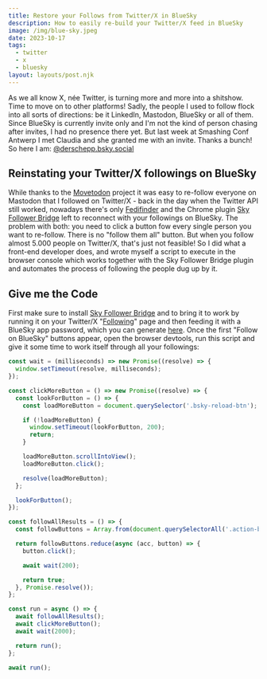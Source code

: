 ```yaml
---
title: Restore your Follows from Twitter/X in BlueSky
description: How to easily re-build your Twitter/X feed in BlueSky
image: /img/blue-sky.jpeg
date: 2023-10-17
tags:
  - twitter
  - x
  - bluesky
layout: layouts/post.njk
---
```

As we all know X, née Twitter, is turning more and more into a shitshow. Time to move on to other platforms! Sadly, the people I used to follow flock into all sorts of directions: be it LinkedIn, Mastodon, BlueSky or all of them. Since BlueSky is currently invite only and I'm not the kind of person chasing after invites, I had no presence there yet. But last week at Smashing Conf Antwerp I met Claudia and she granted me with an invite. Thanks a bunch! So here I am: [@derschepp.bsky.social](https://bsky.app/profile/derschepp.bsky.social)

## Reinstating your Twitter/X followings on BlueSky

While thanks to the [Movetodon](https://www.movetodon.org/) project it was easy to re-follow everyone on Mastodon that I followed on Twitter/X - back in the day when the Twitter API still worked, nowadays there's only [Fedifinder](https://fedifinder.glitch.me/) and the Chrome plugin [Sky Follower Bridge](https://chrome.google.com/webstore/detail/sky-follower-bridge/behhbpbpmailcnfbjagknjngnfdojpko) left to reconnect with your followings on BlueSky. The problem with both: you need to click a button fow every single person you want to re-follow. There is no "follow them all" button.  But when you follow almost 5.000 people on Twitter/X, that's just not feasible! So I did what a front-end developer does, and wrote myself a script to execute in the browser console which works together with the Sky Follower Bridge plugin and automates the process of following the people dug up by it.

## Give me the Code

First make sure to install [Sky Follower Bridge](https://chrome.google.com/webstore/detail/sky-follower-bridge/behhbpbpmailcnfbjagknjngnfdojpko) and to bring it to work by running it on your Twitter/X "[Following](https://twitter.com/following)" page and then feeding it with a BlueSky app password, which you can generate [here](https://bsky.app/settings/app-passwords). Once the first "Follow on BlueSky" buttons appear, open the browser devtools, run this script and give it some time to work itself through all your followings:

```js
const wait = (milliseconds) => new Promise((resolve) => {
  window.setTimeout(resolve, milliseconds);
});

const clickMoreButton = () => new Promise((resolve) => {
  const lookForButton = () => {
    const loadMoreButton = document.querySelector('.bsky-reload-btn');

    if (!loadMoreButton) {
      window.setTimeout(lookForButton, 200);
      return;
    }

    loadMoreButton.scrollIntoView();
    loadMoreButton.click();

    resolve(loadMoreButton);
  };

  lookForButton();
});

const followAllResults = () => {
  const followButtons = Array.from(document.querySelectorAll('.action-button:not(.action-button__being)'));

  return followButtons.reduce(async (acc, button) => {
    button.click();

    await wait(200);

    return true;
  }, Promise.resolve());
};

const run = async () => {
  await followAllResults();
  await clickMoreButton();
  await wait(2000);

  return run();
};

await run();
```
